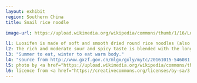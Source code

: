 ```yaml
---
layout: exhibit
region: Southern China
title: Snail rice noodle

image-url: https://upload.wikimedia.org/wikipedia/commons/thumb/1/16/Luosifen_at_Guangya%2C_Liuzhou_%2820190420141814%29.jpg/1920px-Luosifen_at_Guangya%2C_Liuzhou_%2820190420141814%29.jpg

l1: Luosifen is made of soft and smooth dried round rice noodles (also known as dried cut noodles), with sour bamboo shoots, fungus, peanuts, fried beancurd, green vegetables and chili oil (soup).
l2: The rich and moderate sour and spicy taste is blended with the long-stewed luosifen soup, which is sour, spicy and delicious.
l3: "Summer to eat, winter to eat warm body."
l4: "source from http://www.gxzf.gov.cn/mlgx/gxly/mytc/20161015-546081.shtml"
l5: photo by <a href="https://upload.wikimedia.org/wikipedia/commons/thumb/1/16/Luosifen_at_Guangya%2C_Liuzhou_%2820190420141814%29.jpg/1920px-Luosifen_at_Guangya%2C_Liuzhou_%2820190420141814%29.jpg">@N509FZ</a> at Flickr
l6: licence from <a href="https://creativecommons.org/licenses/by-sa/3.0/">CC-BY-SA-3.0</a> 
---
```

